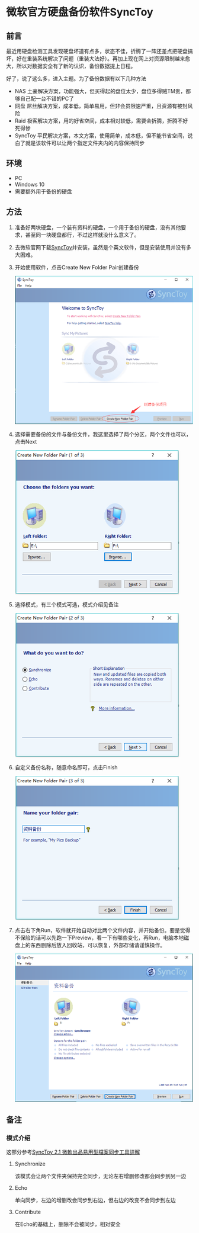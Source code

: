 # 微软官方硬盘备份软件SyncToy

## 前言

最近用硬盘检测工具发现硬盘坏道有点多，状态不佳，折腾了一阵还差点把硬盘搞坏，好在重装系统解决了问题（重装大法好）。再加上现在网上对资源限制越来愈大，所以对数据安全有了新的认识，备份数据提上日程。

好了，说了这么多，进入主题。为了备份数据有以下几种方法

- NAS 土豪解决方案，功能强大，但买得起的盘位太少，盘位多得贼TM贵，都够自己配一台不错的PC了
- 网盘 屌丝解决方案，成本低，简单易用，但非会员限速严重，且资源有被封风险
- Raid 极客解决方案，用的好省空间，成本相对较低，需要会折腾，折腾不好死得惨
- SyncToy 平民解决方案，本文方案，使用简单，成本低，但不能节省空间，说白了就是该软件可以让两个指定文件夹内的内容保持同步

## 环境

- PC
- Windows 10
- 需要额外用于备份的硬盘

## 方法

1. 准备好两块硬盘，一个装有资料的硬盘，一个用于备份的硬盘，没有其他要求，甚至同一块硬盘都行，不过这样就没什么意义了。
2. 去微软官网下载[SyncToy][1]并安装，虽然是个英文软件，但是安装使用并没有多大困难。
3. 开始使用软件，点击Create New Folder Pair创建备份

   ![软件](images/2018-08-19-17-55-53.png)

4. 选择需要备份的文件与备份文件，我这里选择了两个分区，两个文件也可以，点击Next

   ![文件](images/2018-08-19-18-01-32.png)

5. 选择模式，有三个模式可选，模式介绍见备注

   ![模式](images/2018-08-19-18-04-15.png)

6. 自定义备份名称，随意命名即可，点击Finish

   ![命名](images/2018-08-19-18-08-53.png)

7. 点击右下角Run，软件就开始自动对比两个文件内容，并开始备份。要是觉得不保险的话可以先跑一下Preview，看一下有哪些变化，再Run，电脑本地磁盘上的东西删除后放入回收站，可以恢复，外部存储请谨慎操作。

   ![运行](images/2018-08-19-18-12-49.png)

## 备注

### 模式介绍

这部分参考[SyncToy 2.1 微軟出品易用型檔案同步工具詳解][2]

1. Synchronize

   该模式会让两个文件夹保持完全同步，无论左右增删修改都会同步到另一边

2. Echo

   单向同步，左边的增删改会同步到右边，但右边的改变不会同步到左边

3. Contribute

   在Echo的基础上，删除不会被同步，相对安全

[1]:https://www.microsoft.com/en-us/download/details.aspx?id=15155
[2]:https://www.playpcesor.com/2008/02/synctoy20.html
